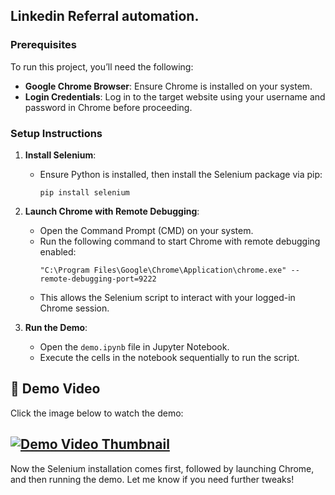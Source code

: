  
## Linkedin Referral automation.

### Prerequisites
To run this project, you’ll need the following:
- **Google Chrome Browser**: Ensure Chrome is installed on your system.
- **Login Credentials**: Log in to the target website using your username and password in Chrome before proceeding.

### Setup Instructions
1. **Install Selenium**:
   - Ensure Python is installed, then install the Selenium package via pip:
     ```
     pip install selenium
     ```

2. **Launch Chrome with Remote Debugging**:
   - Open the Command Prompt (CMD) on your system.
   - Run the following command to start Chrome with remote debugging enabled:
     ```
     "C:\Program Files\Google\Chrome\Application\chrome.exe" --remote-debugging-port=9222
     ```
   - This allows the Selenium script to interact with your logged-in Chrome session.

3. **Run the Demo**:
   - Open the `demo.ipynb` file in Jupyter Notebook.
   - Execute the cells in the notebook sequentially to run the script.

## 🎥 Demo Video

Click the image below to watch the demo:

[![Demo Video Thumbnail](https://github.com/vvikasreddy/linkedin_automation/raw/main/demo/demo.png)](https://drive.google.com/file/d/1cdkPuDtjb73guYmRzK7UoQL_GtcWCHzp/view?usp=drive_link)
---

Now the Selenium installation comes first, followed by launching Chrome, and then running the demo. Let me know if you need further tweaks!